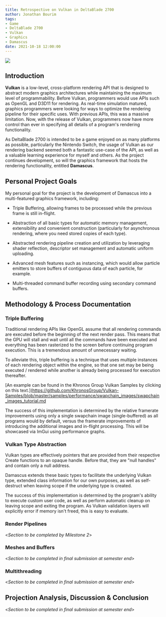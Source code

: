 ```yaml
---
title: Retrospective on Vulkan in DeltaBlade 2700
author: Jonathan Bourim
tags: 
- Game
- DeltaBlade 2700
- Vulkan
- Graphics
- Damascus
date: 2021-10-18 12:00:00
---
```


![](/images/Vulkan/vulkan_logo.png)

## Introduction

**Vulkan** is a low-level, cross-platform rendering API that is designed to abstract modern graphics architectures while maintaining the maximum level of programmability. Before Vulkan, programmers would use APIs such as OpenGL and D3D11 for rendering. As real-time simulation matured, graphics programmers were looking for ways to optimize the rendering pipeline for their specific uses. With previous APIs, this was a massive limitation. Now, with the release of Vulkan, programmers now have more control than ever in specifying all details of a program's rendering functionality. 

As DeltaBlade 2700 is intended to be a game enjoyed on as many platforms as possible, particularly the Nintendo Switch, the usage of Vulkan as our rendering backend seemed both a fantastic use-case of the API, as well as a valuable learning experience for myself and others. As the project continues development, so will the graphics framework that hosts the rendering functionality, entitled **Damascus**. 

## Personal Project Goals

My personal goal for the project is the development of Damascus into a multi-featured graphics framework, including:

* Triple Buffering, allowing frames to be processed while the previous frame is still in-flight.


* Abstraction of all basic types for automatic memory management, extensibility and convenient construction (particularly for asynchronous rendering, where you need stored copies of each type).

* Abstracted rendering pipeline creation and utilization by leveraging shader reflection, descriptor set management and automatic uniform uploading.

* Advanced mesh features such as instancing, which would allow particle emitters to store buffers of contiguous data of each particle, for example.

* Multi-threaded command buffer recording using secondary command buffers.

## Methodology & Process Documentation

### Triple Buffering

Traditional rendering APIs like OpenGL assume that all rendering commands are executed before the beginning of the next render pass. This means that the GPU will stall and wait until all the commands have been executed and everything has been rasterized to the screen before continuing program execution. This is a tremendous amount of unnecessary waiting. 

To alleviate this, triple buffering is a technique that uses multiple instances of each rendering object within the engine, so that one set may be being executed / rendered while another is already being processed for execution thereafter. 

[An example can be found in the Khronos Group Vulkan Samples by clicking on this text.](https://github.com/KhronosGroup/Vulkan-Samples/blob/master/samples/performance/swapchain_images/swapchain_images_tutorial.md

The success of this implementation is determined by the relative framerate improvements using only a single swapchain image (single-buffered) as all programs would by default, versus the framerate improvements of introducing the additional images and in-flight processing. This will be showcased via ImGui using performance graphs.

### Vulkan Type Abstraction

Vulkan types are effectively pointers that are provided from their respective Create functions to an opaque handle. Before that, they are "null handles" and contain only a null address. 

Damascus extends these basic types to facilitate the underlying Vulkan type, extended class information for our own purposes, as well as self-destruct when leaving scope if the underlying type is created. 

The success of this implementation is determined by the program's ability to execute custom user code, as well as perform automatic cleanup on leaving scope and exiting the program. As Vulkan validation layers will explicitly error if memory isn't freed, this is easy to evaluate.

### Render Pipelines

<*Section to be completed by Milestone 2*>

### Meshes and Buffers

<*Section to be completed in final submission at semester end*>

### Multithreading

<*Section to be completed in final submission at semester end*>

## Projection Analysis, Discussion & Conclusion

<*Section to be completed in final submission at semester end*>